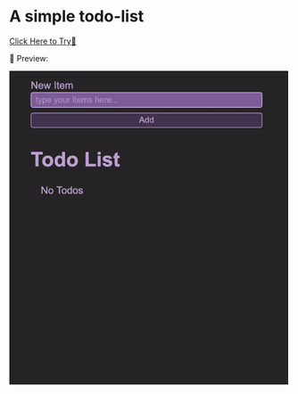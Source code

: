 # A simple todo-list

[Click Here to Try🔗](https://todo-list-reactapp-fp.netlify.app/)

👀 Preview:

<img width="500" alt="preview" src="preview.gif">
